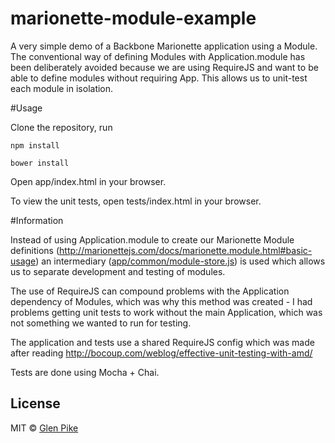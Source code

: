 marionette-module-example
============

A very simple demo of a Backbone Marionette application
using a Module.
The conventional way of defining Modules with Application.module has been deliberately
avoided because we are using RequireJS and want to be able to define modules
without requiring App.
This allows us to unit-test each module in isolation.

#Usage

Clone the repository, run

    npm install

    bower install

Open app/index.html in your browser.

To view the unit tests, open tests/index.html in your browser.

#Information

Instead of using Application.module to create our Marionette Module definitions
(http://marionettejs.com/docs/marionette.module.html#basic-usage) an intermediary
(<a href="marionette-module-example/app/common/module-store.js">app/common/module-store.js</a>)
is used which allows us to separate development and
testing of modules.

The use of RequireJS can compound problems with the Application dependency of
Modules, which was why this method was created - I had problems getting unit
tests to work without the main Application, which was not something we wanted
to run for testing.

The application and tests use a shared RequireJS config which was made after
reading http://bocoup.com/weblog/effective-unit-testing-with-amd/

Tests are done using Mocha + Chai.

## License

MIT © [Glen Pike](http://glenpike.co.uk)
